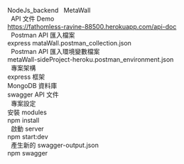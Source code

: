NodeJs_backend
&nbsp;
MetaWall  
&nbsp;
API 文件 Demo  
https://fathomless-ravine-88500.herokuapp.com/api-doc  
&nbsp;
Postman API 匯入檔案  
express mataWall.postman_collection.json  
&nbsp;
Postman API 匯入環境變數檔案  
metaWall-sideProject-heroku.postman_environment.json  
&nbsp;
專案架構  
express 框架  
MongoDB 資料庫  
swagger API 文件  
&nbsp;
專案設定  
安裝 modules  
npm install  
&nbsp;
啟動 server  
npm start:dev  
&nbsp;
產生新的 swagger-output.json  
npm swagger  
&nbsp;
